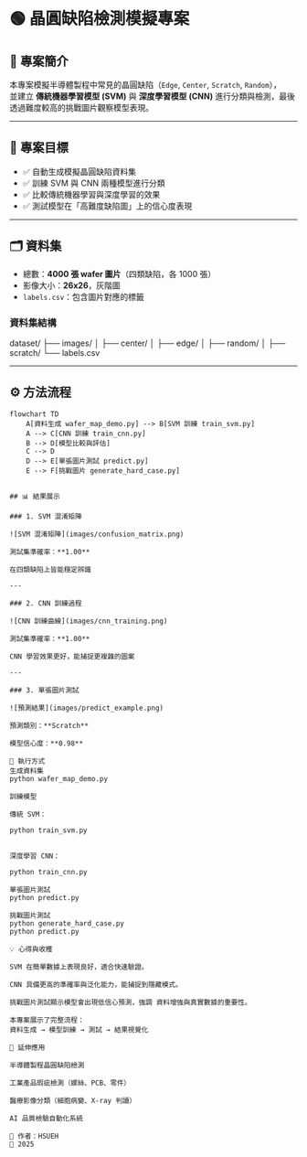 # 🟢 晶圓缺陷檢測模擬專案

## 📌 專案簡介
本專案模擬半導體製程中常見的晶圓缺陷（`Edge`, `Center`, `Scratch`, `Random`），  
並建立 **傳統機器學習模型 (SVM)** 與 **深度學習模型 (CNN)** 進行分類與檢測，最後透過難度較高的挑戰圖片觀察模型表現。

---

## 🎯 專案目標
- ✅ 自動生成模擬晶圓缺陷資料集  
- ✅ 訓練 SVM 與 CNN 兩種模型進行分類  
- ✅ 比較傳統機器學習與深度學習的效果  
- ✅ 測試模型在「高難度缺陷圖」上的信心度表現  

---

## 🗂️ 資料集
- 總數：**4000 張 wafer 圖片**（四類缺陷，各 1000 張）  
- 影像大小：**26x26**，灰階圖  
- `labels.csv`：包含圖片對應的標籤  

### 資料集結構
dataset/
├── images/
│ ├── center/
│ ├── edge/
│ ├── random/
│ ├── scratch/
└── labels.csv

---

## ⚙️ 方法流程

```mermaid
flowchart TD
    A[資料生成 wafer_map_demo.py] --> B[SVM 訓練 train_svm.py]
    A --> C[CNN 訓練 train_cnn.py]
    B --> D[模型比較與評估]
    C --> D
    D --> E[單張圖片測試 predict.py]
    E --> F[挑戰圖片 generate_hard_case.py]


## 📊 結果展示

### 1. SVM 混淆矩陣

![SVM 混淆矩陣](images/confusion_matrix.png)

測試集準確率：**1.00**

在四類缺陷上皆能穩定辨識

---

### 2. CNN 訓練過程

![CNN 訓練曲線](images/cnn_training.png)

測試集準確率：**1.00**

CNN 學習效果更好，能捕捉更複雜的圖案

---

### 3. 單張圖片測試

![預測結果](images/predict_example.png)

預測類別：**Scratch**

模型信心度：**0.98**

🚀 執行方式
生成資料集
python wafer_map_demo.py

訓練模型

傳統 SVM：

python train_svm.py


深度學習 CNN：

python train_cnn.py

單張圖片測試
python predict.py

挑戰圖片測試
python generate_hard_case.py
python predict.py

💡 心得與收穫

SVM 在簡單數據上表現良好，適合快速驗證。

CNN 具備更高的準確率與泛化能力，能捕捉到隱藏模式。

挑戰圖片測試顯示模型會出現低信心預測，強調 資料增強與真實數據的重要性。

本專案展示了完整流程：
資料生成 → 模型訓練 → 測試 → 結果視覺化

🔮 延伸應用

半導體製程晶圓缺陷檢測

工業產品瑕疵檢測（螺絲、PCB、零件）

醫療影像分類（細胞病變、X-ray 判讀）

AI 品質檢驗自動化系統

📌 作者：HSUEH
📅 2025

